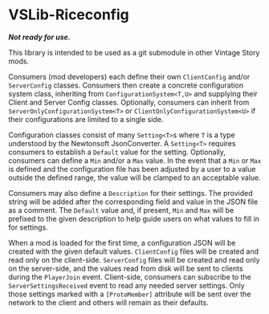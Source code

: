 # VSLib-Riceconfig
***Not ready for use.***

This library is intended to be used as a git submodule in other Vintage Story mods.

Consumers (mod developers) each define their own `ClientConfig` and/or `ServerConfig` classes.
Consumers then create a concrete configuration system class, inheriting from `ConfigurationSystem<T,U>` and supplying their Client and Server Config classes.
Optionally, consumers can inherit from `ServerOnlyConfigurationSystem<T>` or `ClientOnlyConfigurationSystem<U>` if their configurations are limited to a single side.

Configuration classes consist of many `Setting<T>`s where `T` is a type understood by the Newtonsoft JsonConverter.
A `Setting<T>` requires consumers to establish a `Default` value for the setting.
Optionally, consumers can define a `Min` and/or a `Max` value.
In the event that a `Min` or `Max` is defined and the configuration file has been adjusted by a user to a value outside the defined range, the value will be clamped to an acceptable value.

Consumers may also define a `Description` for their settings.
The provided string will be added after the corresponding field and value in the JSON file as a comment.
The `Default` value and, if present, `Min` and `Max` will be prefixed to the given description to help guide users on what values to fill in for settings.

When a mod is loaded for the first time, a configuration JSON will be created with the given default values.
`ClientConfig` files will be created and read only on the client-side.
`ServerConfig` files will be created and read only on the server-side, and the values read from disk will be sent to clients during the `PlayerJoin` event.
Client-side, consumers can subscribe to the `ServerSettingsReceived` event to read any needed server settings.
Only those settings marked with a `[ProtoMember]` attribute will be sent over the network to the client and others will remain as their defaults.
